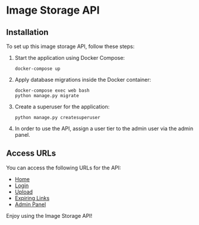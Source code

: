 # Image Storage API

## Installation

To set up this image storage API, follow these steps:

1. Start the application using Docker Compose:

   ```shell
   docker-compose up
   ```

2. Apply database migrations inside the Docker container:

   ```shell
   docker-compose exec web bash
   python manage.py migrate
   ```

3. Create a superuser for the application:

   ```shell
   python manage.py createsuperuser
   ```

4. In order to use the API, assign a user tier to the admin user via the admin panel.

## Access URLs

You can access the following URLs for the API:

- [Home](http://127.0.0.1:8000/)
- [Login](http://127.0.0.1:8000/auth/login)
- [Upload](http://127.0.0.1:8000/upload)
- [Expiring Links](http://127.0.0.1:8000/expiring-link)
- [Admin Panel](http://127.0.0.1:8000/admin)

Enjoy using the Image Storage API!